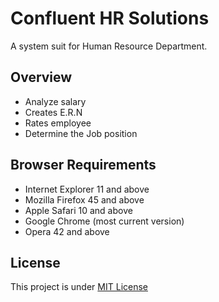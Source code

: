# Confluent HR Solutions
A system suit for Human Resource Department.
 
## Overview
 
 - Analyze salary
 - Creates E.R.N
 - Rates employee
 - Determine the Job position

 
## Browser Requirements
 
  - Internet Explorer 11 and above
  - Mozilla Firefox 45 and above
  - Apple Safari 10 and above
  - Google Chrome (most current version)
  - Opera 42 and above

## License

This project is under [MIT License](https://alexaaronfrancisco.mit-license.org/)
